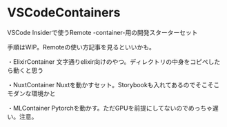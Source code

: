 # VSCodeContainers
VSCode Insiderで使うRemote -container-用の開発スターターセット

手順はWIP。Remoteの使い方記事を見るといいかも。

・ElixirContainer
文字通りelixir向けのやつ。ディレクトリの中身をコピペしたら動くと思う

・NuxtContainer
Nuxtを動かすセット。Storybookも入れてあるのでそこそこモダンな環境かと

・MLContainer
Pytorchを動かす。ただGPUを前提にしてないのでめっちゃ遅い。注意。
